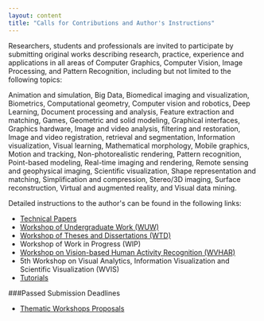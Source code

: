 ```yaml
---
layout: content
title: "Calls for Contributions and Author's Instructions"
---
```


Researchers, students and professionals are invited to participate by
submitting original works describing research, practice, experience
and applications in all areas of Computer Graphics, Computer Vision,
Image Processing, and Pattern Recognition, including but not limited
to the following topics:

Animation and simulation, Big Data, Biomedical imaging and
visualization, Biometrics, Computational geometry, Computer vision and
robotics, Deep Learning, Document processing and analysis, Feature
extraction and matching, Games, Geometric and solid modeling,
Graphical interfaces, Graphics hardware, Image and video analysis,
filtering and restoration, Image and video registration, retrieval and
segmentation, Information visualization, Visual learning, Mathematical
morphology, Mobile graphics, Motion and tracking, Non-photorealistic
rendering, Pattern recognition, Point-based modeling, Real-time
imaging and rendering, Remote sensing and geophysical imaging,
Scientific visualization, Shape representation and matching,
Simplification and compression, Stereo/3D imaging, Surface
reconstruction, Virtual and augmented reality, and Visual data mining.

Detailed instructions to the author's can be found in the following
links:

- [Technical Papers](call-for-papers.html)
- [Workshop of Undergraduate Work (WUW)](call-for-WUW.html) 
- [Workshop of Theses and Dissertations (WTD)](call-for-WTD.html) 
- Workshop of Work in Progress (WIP)
- [Workshop on Vision-based Human Activity Recognition (WVHAR)](call-for-wvhar.html)
- 5th Workshop on Visual Analytics, Information Visualization and Scientific Visualization (WVIS)
- [Tutorials](call-for-tutorials.html)

###Passed Submission Deadlines
- [Thematic Workshops Proposals](call-for-workshops.html)
